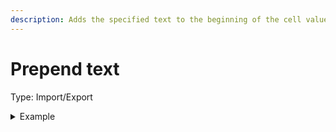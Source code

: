 ```yaml
---
description: Adds the specified text to the beginning of the cell value.
---
```


# Prepend text

Type: Import/Export

<details>

<summary>Example</summary>

* Cell value: 123
* Rule value: ABC-
* Result: ABC-123

</details>
